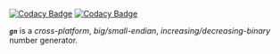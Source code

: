 [![Codacy Badge](https://app.codacy.com/project/badge/Grade/4dcf84733d7a44628cb8d57deda6bde3)](https://app.codacy.com/gh/tsymiar/gn/dashboard?utm_source=gh&utm_medium=referral&utm_content=&utm_campaign=Badge_grade)
[![Codacy Badge](https://app.codacy.com/project/badge/Grade/4dcf84733d7a44628cb8d57deda6bde3)](https://app.codacy.com/gh/tsymiar/gn/dashboard?utm_source=gh&utm_medium=referral&utm_content=&utm_campaign=Badge_grade)

_**`gn`**_ is a _cross-platform_, _big/small-endian_, _increasing/decreasing-binary_ number generator.
